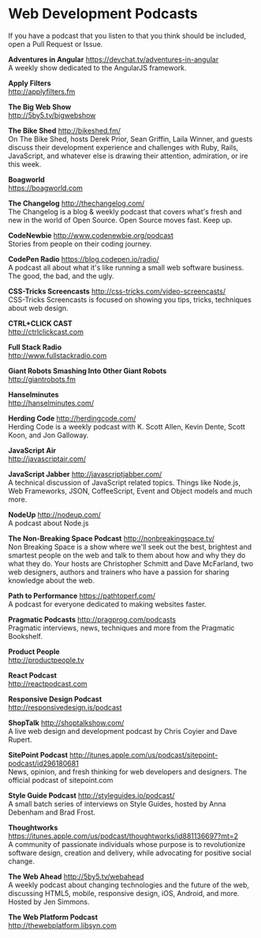 # Web Development Podcasts

If you have a podcast that you listen to that you think should be included, open a Pull Request or Issue.

**Adventures in Angular** https://devchat.tv/adventures-in-angular
<br>A weekly show dedicated to the AngularJS framework.

**Apply Filters**
<br>http://applyfilters.fm

**The Big Web Show**
<br>http://5by5.tv/bigwebshow

**The Bike Shed** http://bikeshed.fm/
<br>On The Bike Shed, hosts Derek Prior, Sean Griffin, Laila Winner, and guests discuss their development experience and challenges with Ruby, Rails, JavaScript, and whatever else is drawing their attention, admiration, or ire this week.

**Boagworld**
<br>https://boagworld.com

**The Changelog** http://thechangelog.com/
<br>The Changelog is a blog & weekly podcast that covers what's fresh and new in the world of Open Source. Open Source moves fast. Keep up.

**CodeNewbie** http://www.codenewbie.org/podcast
<br>Stories from people on their coding journey.

**CodePen Radio** https://blog.codepen.io/radio/
<br>A podcast all about what it's like running a small web software business. The good, the bad, and the ugly.

**CSS-Tricks Screencasts** http://css-tricks.com/video-screencasts/
<br>CSS-Tricks Screencasts is focused on showing you tips, tricks, techniques about web design.

**CTRL+CLICK CAST**
<br>http://ctrlclickcast.com

**Full Stack Radio**
<br>http://www.fullstackradio.com

**Giant Robots Smashing Into Other Giant Robots**
<br>http://giantrobots.fm

**Hanselminutes** 
<br>http://hanselminutes.com/

**Herding Code** http://herdingcode.com/
<br>Herding Code is a weekly podcast with K. Scott Allen, Kevin Dente, Scott Koon, and Jon Galloway.

**JavaScript Air**
<br>http://javascriptair.com/

**JavaScript Jabber** http://javascriptjabber.com/
<br>A technical discussion of JavaScript related topics. Things like Node.js, Web Frameworks, JSON, CoffeeScript, Event and Object models and much more.

**NodeUp** http://nodeup.com/
<br>A podcast about Node.js

**The Non-Breaking Space Podcast** http://nonbreakingspace.tv/
<br>Non Breaking Space is a show where we'll seek out the best, brightest and smartest people on the web and talk to them about how and why they do what they do. Your hosts are Christopher Schmitt and Dave McFarland, two web designers, authors and trainers who have a passion for sharing knowledge about the web.

**Path to Performance** https://pathtoperf.com/
<br>A podcast for everyone dedicated to making websites faster.

**Pragmatic Podcasts** http://pragprog.com/podcasts
<br>Pragmatic interviews, news, techniques and more from the Pragmatic Bookshelf.

**Product People**
<br>http://productpeople.tv

**React Podcast**
<br>http://reactpodcast.com

**Responsive Design Podcast**
<br>http://responsivedesign.is/podcast

**ShopTalk** http://shoptalkshow.com/
<br>A live web design and development podcast by Chris Coyier and Dave Rupert.

**SitePoint Podcast** http://itunes.apple.com/us/podcast/sitepoint-podcast/id296180681
<br>News, opinion, and fresh thinking for web developers and designers. The official podcast of sitepoint.com

**Style Guide Podcast** http://styleguides.io/podcast/
<br>A small batch series of interviews on Style Guides, hosted by Anna Debenham and Brad Frost.

**Thoughtworks** https://itunes.apple.com/us/podcast/thoughtworks/id881136697?mt=2
<br>A community of passionate individuals whose purpose is to revolutionize software design, creation and delivery, while advocating for positive social change.

**The Web Ahead** http://5by5.tv/webahead
<br>A weekly podcast about changing technologies and the future of the web, discussing HTML5, mobile, responsive design, iOS, Android, and more. Hosted by Jen Simmons.

**The Web Platform Podcast**
<br>http://thewebplatform.libsyn.com
